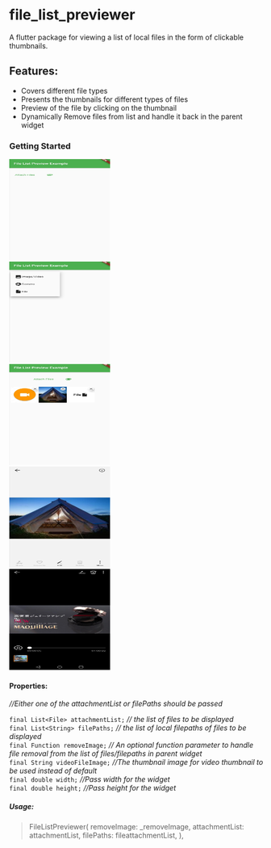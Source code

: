 # file_list_previewer

A flutter package for viewing a list of local files in the form of clickable thumbnails.

## Features:
* Covers different file types
* Presents the thumbnails for different types of files
* Preview of the file by clicking on the thumbnail 
* Dynamically Remove files from list and handle it back in the parent widget

### Getting Started

<img src="https://raw.githubusercontent.com/walkingtree/file_list_previewer/master/assets/images/2020-09-02.jpg" width="200" height="200">
<br />
<img src="https://raw.githubusercontent.com/walkingtree/file_list_previewer/master/assets/images/2020-09-02%20(2).jpg" width="200" height="200">
<br />
<img src="https://raw.githubusercontent.com/walkingtree/file_list_previewer/master/assets/images/2020-09-02%20(3).jpg" width="200" height="200">
<br />
<img src="https://raw.githubusercontent.com/walkingtree/file_list_previewer/master/assets/images/2020-09-02%20(4).jpg" width="200" height="200">
<br />
<img src="https://raw.githubusercontent.com/walkingtree/file_list_previewer/master/assets/images/2020-09-02%20(1).jpg" width="200" height="200">

#### Properties:
*//Either one of the attachmentList or filePaths should be passed*

```final List<File> attachmentList;```    *// the list of files to be displayed*<br />
```final List<String> filePaths;```       *// the list of local filepaths of files to be displayed*<br />
```final Function removeImage;```         *// An optional function parameter to handle file removal from the list of files/filepaths in parent widget*<br />
```final String videoFileImage;```        *//The thumbnail image for video thumbnail to be used instead of default* <br />
```final double width;```                 *//Pass width for the widget*<br />
```final double height;```                *//Pass height for the widget*<br />


##### Usage:

>   FileListPreviewer(
>              removeImage: _removeImage,
>              attachmentList: attachmentList,
>              filePaths: fileattachmentList,
>            ),